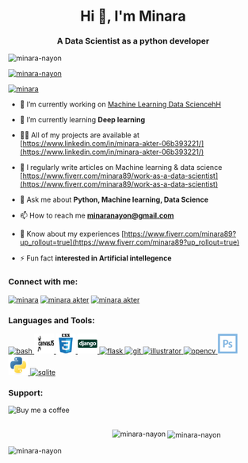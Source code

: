 <h1 align="center">Hi 👋, I'm Minara</h1>
<h3 align="center">A Data Scientist as a python developer</h3>

<p align="left"> <img src="https://komarev.com/ghpvc/?username=minara-nayon&label=Profile%20views&color=0e75b6&style=flat" alt="minara-nayon" /> </p>

<p align="left"> <a href="https://github.com/ryo-ma/github-profile-trophy"><img src="https://github-profile-trophy.vercel.app/?username=minara-nayon" alt="minara-nayon" /></a> </p>

<p align="left"> <a href="https://twitter.com/minara" target="blank"><img src="https://img.shields.io/twitter/follow/minara?logo=twitter&style=for-the-badge" alt="minara" /></a> </p>

- 🔭 I’m currently working on [Machine Learning Data SciencehH](hrventureai.com)

- 🌱 I’m currently learning **Deep learning**

- 👨‍💻 All of my projects are available at [https://www.linkedin.com/in/minara-akter-06b393221/](https://www.linkedin.com/in/minara-akter-06b393221/)

- 📝 I regularly write articles on Machine learning & data science [https://www.fiverr.com/minara89/work-as-a-data-scientist](https://www.fiverr.com/minara89/work-as-a-data-scientist)

- 💬 Ask me about **Python, Machine learning, Data Science**

- 📫 How to reach me **minaranayon@gmail.com**

- 📄 Know about my experiences [https://www.fiverr.com/minara89?up_rollout=true](https://www.fiverr.com/minara89?up_rollout=true)

- ⚡ Fun fact **interested in Artificial intellegence**

<h3 align="left">Connect with me:</h3>
<p align="left">
<a href="https://twitter.com/minara" target="blank"><img align="center" src="https://raw.githubusercontent.com/rahuldkjain/github-profile-readme-generator/master/src/images/icons/Social/twitter.svg" alt="minara" height="30" width="40" /></a>
<a href="https://linkedin.com/in/minara akter" target="blank"><img align="center" src="https://raw.githubusercontent.com/rahuldkjain/github-profile-readme-generator/master/src/images/icons/Social/linked-in-alt.svg" alt="minara akter" height="30" width="40" /></a>
<a href="https://fb.com/minara akter" target="blank"><img align="center" src="https://raw.githubusercontent.com/rahuldkjain/github-profile-readme-generator/master/src/images/icons/Social/facebook.svg" alt="minara akter" height="30" width="40" /></a>
</p>

<h3 align="left">Languages and Tools:</h3>
<p align="left"> <a href="https://www.gnu.org/software/bash/" target="_blank"> <img src="https://www.vectorlogo.zone/logos/gnu_bash/gnu_bash-icon.svg" alt="bash" width="40" height="40"/> </a> <a href="https://canvasjs.com" target="_blank"> <img src="https://raw.githubusercontent.com/Hardik0307/Hardik0307/master/assets/canvasjs-charts.svg" alt="canvasjs" width="40" height="40"/> </a> <a href="https://www.w3schools.com/css/" target="_blank"> <img src="https://raw.githubusercontent.com/devicons/devicon/master/icons/css3/css3-original-wordmark.svg" alt="css3" width="40" height="40"/> </a> <a href="https://www.djangoproject.com/" target="_blank"> <img src="https://raw.githubusercontent.com/devicons/devicon/master/icons/django/django-original.svg" alt="django" width="40" height="40"/> </a> <a href="https://flask.palletsprojects.com/" target="_blank"> <img src="https://www.vectorlogo.zone/logos/pocoo_flask/pocoo_flask-icon.svg" alt="flask" width="40" height="40"/> </a> <a href="https://git-scm.com/" target="_blank"> <img src="https://www.vectorlogo.zone/logos/git-scm/git-scm-icon.svg" alt="git" width="40" height="40"/> </a> <a href="https://www.adobe.com/in/products/illustrator.html" target="_blank"> <img src="https://www.vectorlogo.zone/logos/adobe_illustrator/adobe_illustrator-icon.svg" alt="illustrator" width="40" height="40"/> </a> <a href="https://opencv.org/" target="_blank"> <img src="https://www.vectorlogo.zone/logos/opencv/opencv-icon.svg" alt="opencv" width="40" height="40"/> </a> <a href="https://www.photoshop.com/en" target="_blank"> <img src="https://raw.githubusercontent.com/devicons/devicon/master/icons/photoshop/photoshop-line.svg" alt="photoshop" width="40" height="40"/> </a> <a href="https://www.python.org" target="_blank"> <img src="https://raw.githubusercontent.com/devicons/devicon/master/icons/python/python-original.svg" alt="python" width="40" height="40"/> </a> <a href="https://www.sqlite.org/" target="_blank"> <img src="https://www.vectorlogo.zone/logos/sqlite/sqlite-icon.svg" alt="sqlite" width="40" height="40"/> </a> </p>

<h3 align="left">Support:</h3>
<p><a href="https://www.buymeacoffee.com/Buy me a coffee"> <img align="left" src="https://cdn.buymeacoffee.com/buttons/v2/default-yellow.png" height="50" width="210" alt="Buy me a coffee" /></a></p><br><br>

<p><img align="left" src="https://github-readme-stats.vercel.app/api/top-langs?username=minara-nayon&show_icons=true&locale=en&layout=compact" alt="minara-nayon" /></p>

<p>&nbsp;<img align="center" src="https://github-readme-stats.vercel.app/api?username=minara-nayon&show_icons=true&locale=en" alt="minara-nayon" /></p>

<p><img align="center" src="https://github-readme-streak-stats.herokuapp.com/?user=minara-nayon&" alt="minara-nayon" /></p>
